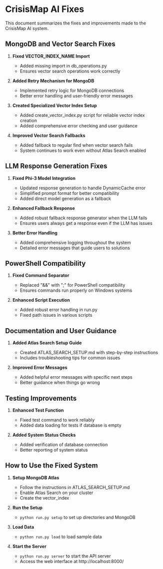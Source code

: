 # CrisisMap AI Fixes

This document summarizes the fixes and improvements made to the CrisisMap AI system.

## MongoDB and Vector Search Fixes

1. **Fixed VECTOR_INDEX_NAME Import**
   - Added missing import in db_operations.py
   - Ensures vector search operations work correctly

2. **Added Retry Mechanism for MongoDB**
   - Implemented retry logic for MongoDB connections
   - Better error handling and user-friendly error messages

3. **Created Specialized Vector Index Setup**
   - Added create_vector_index.py script for reliable vector index creation
   - Added comprehensive error checking and user guidance

4. **Improved Vector Search Fallbacks**
   - Added fallback to regular find when vector search fails
   - System continues to work even without Atlas Search enabled

## LLM Response Generation Fixes

1. **Fixed Phi-3 Model Integration**
   - Updated response generation to handle DynamicCache error
   - Simplified prompt format for better compatibility
   - Added direct model generation as a fallback

2. **Enhanced Fallback Response**
   - Added robust fallback response generator when the LLM fails
   - Ensures users always get a response even if the LLM has issues

3. **Better Error Handling**
   - Added comprehensive logging throughout the system
   - Detailed error messages that guide users to solutions

## PowerShell Compatibility

1. **Fixed Command Separator**
   - Replaced "&&" with ";" for PowerShell compatibility
   - Ensures commands run properly on Windows systems

2. **Enhanced Script Execution**
   - Added robust error handling in run.py
   - Fixed path issues in various scripts

## Documentation and User Guidance

1. **Added Atlas Search Setup Guide**
   - Created ATLAS_SEARCH_SETUP.md with step-by-step instructions
   - Includes troubleshooting tips for common issues

2. **Improved Error Messages**
   - Added helpful error messages with specific next steps
   - Better guidance when things go wrong

## Testing Improvements

1. **Enhanced Test Function**
   - Fixed test command to work reliably
   - Added data loading for tests if database is empty

2. **Added System Status Checks**
   - Added verification of database connection
   - Better reporting of system status

## How to Use the Fixed System

1. **Setup MongoDB Atlas**
   - Follow the instructions in ATLAS_SEARCH_SETUP.md
   - Enable Atlas Search on your cluster
   - Create the vector_index

2. **Run the Setup**
   - `python run.py setup` to set up directories and MongoDB

3. **Load Data**
   - `python run.py load` to load sample data

4. **Start the Server**
   - `python run.py server` to start the API server
   - Access the web interface at http://localhost:8000/ 